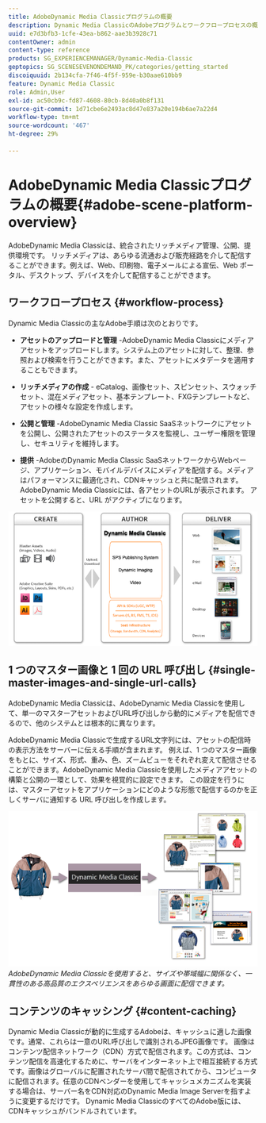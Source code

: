 ```yaml
---
title: AdobeDynamic Media Classicプログラムの概要
description: Dynamic Media ClassicのAdobeプログラムとワークフロープロセスの概要です。
uuid: e7d3bfb3-1cfe-43ea-b862-aae3b3928c71
contentOwner: admin
content-type: reference
products: SG_EXPERIENCEMANAGER/Dynamic-Media-Classic
geptopics: SG_SCENESEVENONDEMAND_PK/categories/getting_started
discoiquuid: 2b134cfa-7f46-4f5f-959e-b30aae610bb9
feature: Dynamic Media Classic
role: Admin,User
exl-id: ac50cb9c-fd87-4608-80cb-8d40a0b8f131
source-git-commit: 1d71cbe6e2493ac8d47e837a20e194b6ae7a22d4
workflow-type: tm+mt
source-wordcount: '467'
ht-degree: 29%

---
```


# AdobeDynamic Media Classicプログラムの概要{#adobe-scene-platform-overview}

AdobeDynamic Media Classicは、統合されたリッチメディア管理、公開、提供環境です。 リッチメディアは、あらゆる流通および販売経路を介して配信することができます。例えば、Web、印刷物、電子メールによる宣伝、Web ポータル、デスクトップ、デバイスを介して配信することができます。

## ワークフロープロセス {#workflow-process}

Dynamic Media Classicの主なAdobe手順は次のとおりです。

* **アセットのアップロードと管理**  -AdobeDynamic Media Classicにメディアアセットをアップロードします。システム上のアセットに対して、整理、参照および検索を行うことができます。また、アセットにメタデータを適用することもできます。

* **リッチメディアの作成**  - eCatalog、画像セット、スピンセット、スウォッチセット、混在メディアセット、基本テンプレート、FXGテンプレートなど、アセットの様々な設定を作成します。

* **公開と管理**  -AdobeDynamic Media Classic SaaSネットワークにアセットを公開し、公開されたアセットのステータスを監視し、ユーザー権限を管理し、セキュリティを維持します。

* **提供**  -AdobeのDynamic Media Classic SaaSネットワークからWebページ、アプリケーション、モバイルデバイスにメディアを配信する。メディアはパフォーマンスに最適化され、CDNキャッシュと共に配信されます。AdobeDynamic Media Classicには、各アセットのURLが表示されます。 アセットを公開すると、URL がアクティブになります。

![AdobeDynamic Media Classicのワークフロープロセス](/help/assets/gs_workflow.png)

## 1 つのマスター画像と 1 回の URL 呼び出し {#single-master-images-and-single-url-calls}

AdobeDynamic Media Classicは、AdobeDynamic Media Classicを使用して、単一のマスターアセットおよびURL呼び出しから動的にメディアを配信できるので、他のシステムとは根本的に異なります。

AdobeDynamic Media Classicで生成するURL文字列には、アセットの配信時の表示方法をサーバーに伝える手順が含まれます。 例えば、1 つのマスター画像をもとに、サイズ、形式、重み、色、ズームビューをそれぞれ変えて配信させることができます。AdobeDynamic Media Classicを使用したメディアアセットの構築と公開の一環として、効果を視覚的に設定できます。 この設定を行うには、マスターアセットをアプリケーションにどのような形態で配信するのかを正しくサーバに通知する URL 呼び出しを作成します。

![AdobeDynamic Media Classicでは、サイズと形式が異なる異なるメディアに同じマスター画像を配信できます。](/help/assets/gs_dynamic_publishing.png)
*AdobeDynamic Media Classicを使用すると、サイズや帯域幅に関係なく、一貫性のある高品質のエクスペリエンスをあらゆる画面に配信できます。*

## コンテンツのキャッシング {#content-caching}

Dynamic Media Classicが動的に生成するAdobeは、キャッシュに適した画像です。通常、これらは一意のURL呼び出しで識別されるJPEG画像です。 画像はコンテンツ配信ネットワーク（CDN）方式で配信されます。この方式は、コンテンツ配信を高速化するために、サーバをインターネット上で相互接続する方式です。画像はグローバルに配置されたサーバ間で配信されてから、コンピュータに配信されます。任意のCDNベンダーを使用してキャッシュメカニズムを実装する場合は、サーバー名をCDN対応のDynamic Media Image Serverを指すように変更するだけです。 Dynamic Media ClassicのすべてのAdobe版には、CDNキャッシュがバンドルされています。
